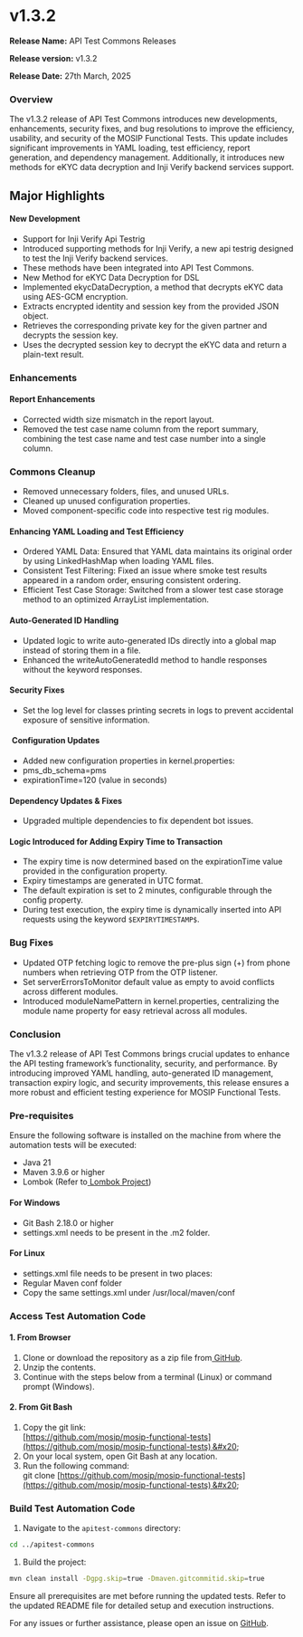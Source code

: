 # v1.3.2

**Release Name:** API Test Commons Releases&#x20;

**Release version:** v1.3.2

**Release Date:** 27th March, 2025

### Overview&#x20;

The v1.3.2 release of API Test Commons introduces new developments, enhancements, security fixes, and bug resolutions to improve the efficiency, usability, and security of the MOSIP Functional Tests. This update includes significant improvements in YAML loading, test efficiency, report generation, and dependency management. Additionally, it introduces new methods for eKYC data decryption and Inji Verify backend services support.&#x20;

## Major Highlights&#x20;

#### New Development&#x20;

* Support for Inji Verify Api Testrig&#x20;
* Introduced supporting methods for Inji Verify, a new api testrig designed to test the Inji Verify backend services.&#x20;
* These methods have been integrated into API Test Commons.&#x20;
* New Method for eKYC Data Decryption for DSL&#x20;
* Implemented ekycDataDecryption, a method that decrypts eKYC data using AES-GCM encryption.&#x20;
* Extracts encrypted identity and session key from the provided JSON object.&#x20;
* Retrieves the corresponding private key for the given partner and decrypts the session key.&#x20;
* Uses the decrypted session key to decrypt the eKYC data and return a plain-text result.&#x20;

### Enhancements&#x20;

#### Report Enhancements&#x20;

* Corrected width size mismatch in the report layout.&#x20;
* Removed the test case name column from the report summary, combining the test case name and test case number into a single column.&#x20;

### Commons Cleanup&#x20;

* Removed unnecessary folders, files, and unused URLs.&#x20;
* Cleaned up unused configuration properties.&#x20;
* Moved component-specific code into respective test rig modules.&#x20;

#### Enhancing YAML Loading and Test Efficiency&#x20;

* Ordered YAML Data: Ensured that YAML data maintains its original order by using LinkedHashMap when loading YAML files.&#x20;
* Consistent Test Filtering: Fixed an issue where smoke test results appeared in a random order, ensuring consistent ordering.&#x20;
* Efficient Test Case Storage: Switched from a slower test case storage method to an optimized ArrayList implementation.&#x20;

#### Auto-Generated ID Handling&#x20;

* Updated logic to write auto-generated IDs directly into a global map instead of storing them in a file.&#x20;
* Enhanced the writeAutoGeneratedId method to handle responses without the keyword responses.&#x20;

#### Security Fixes&#x20;

* Set the log level for classes printing secrets in logs to prevent accidental exposure of sensitive information.&#x20;

#### ![Shape](data:image/png;base64,iVBORw0KGgoAAAANSUhEUgAAAAEAAAABCAYAAAAfFcSJAAAAAXNSR0IArs4c6QAAAARnQU1BAACxjwv8YQUAAAAJcEhZcwAADsMAAA7DAcdvqGQAAAANSURBVBhXY2BgYGAAAAAFAAGKM+MAAAAAAElFTkSuQmCC) Configuration Updates&#x20;

* Added new configuration properties in kernel.properties:&#x20;
* pms\_db\_schema=pms&#x20;
* expirationTime=120 (value in seconds)&#x20;

#### Dependency Updates & Fixes&#x20;

* Upgraded multiple dependencies to fix dependent bot issues.&#x20;

#### Logic Introduced for Adding Expiry Time to Transaction&#x20;

* The expiry time is now determined based on the expirationTime value provided in the configuration property.&#x20;
* Expiry timestamps are generated in UTC format.&#x20;
* The default expiration is set to 2 minutes, configurable through the config property.&#x20;
* During test execution, the expiry time is dynamically inserted into API requests using the keyword `$EXPIRYTIMESTAMP$`.&#x20;

### Bug Fixes&#x20;

* Updated OTP fetching logic to remove the pre-plus sign (+) from phone numbers when retrieving OTP from the OTP listener.&#x20;
* Set serverErrorsToMonitor default value as empty to avoid conflicts across different modules.&#x20;
* Introduced moduleNamePattern in kernel.properties, centralizing the module name property for easy retrieval across all modules.&#x20;

### Conclusion&#x20;

The v1.3.2 release of API Test Commons brings crucial updates to enhance the API testing framework’s functionality, security, and performance. By introducing improved YAML handling, auto-generated ID management, transaction expiry logic, and security improvements, this release ensures a more robust and efficient testing experience for MOSIP Functional Tests.&#x20;

### Pre-requisites &#x20;

Ensure the following software is installed on the machine from where the automation tests will be executed: &#x20;

* Java 21 &#x20;
* Maven 3.9.6 or higher &#x20;
* Lombok (Refer to[ Lombok Project](https://projectlombok.org/download)) &#x20;

#### For Windows &#x20;

* Git Bash 2.18.0 or higher &#x20;
* settings.xml needs to be present in the .m2 folder. &#x20;

#### For Linux &#x20;

* settings.xml file needs to be present in two places: &#x20;
* Regular Maven conf folder &#x20;
* Copy the same settings.xml under /usr/local/maven/conf &#x20;

### Access Test Automation Code &#x20;

#### 1. From Browser &#x20;

1. Clone or download the repository as a zip file from[ GitHub](https://github.com/mosip/mosip-functional-tests). &#x20;
2. Unzip the contents. &#x20;
3. Continue with the steps below from a terminal (Linux) or command prompt (Windows). &#x20;

#### 2. From Git Bash &#x20;

1. Copy the git link: \
   [https://github.com/mosip/mosip-functional-tests](https://github.com/mosip/mosip-functional-tests) &#x20;
2. On your local system, open Git Bash at any location. &#x20;
3. Run the following command: \
   git clone [https://github.com/mosip/mosip-functional-tests](https://github.com/mosip/mosip-functional-tests) &#x20;

### Build Test Automation Code &#x20;

1. Navigate to the `apitest-commons` directory:&#x20;

```sh
cd ../apitest-commons  
```

1. Build the project:&#x20;

```sh
mvn clean install -Dgpg.skip=true -Dmaven.gitcommitid.skip=true   
```

Ensure all prerequisites are met before running the updated tests. Refer to the updated README file for detailed setup and execution instructions.&#x20;

For any issues or further assistance, please open an issue on [GitHub](https://github.com/mosip/mosip-functional-tests/tree/master/apitest-commons).&#x20;
